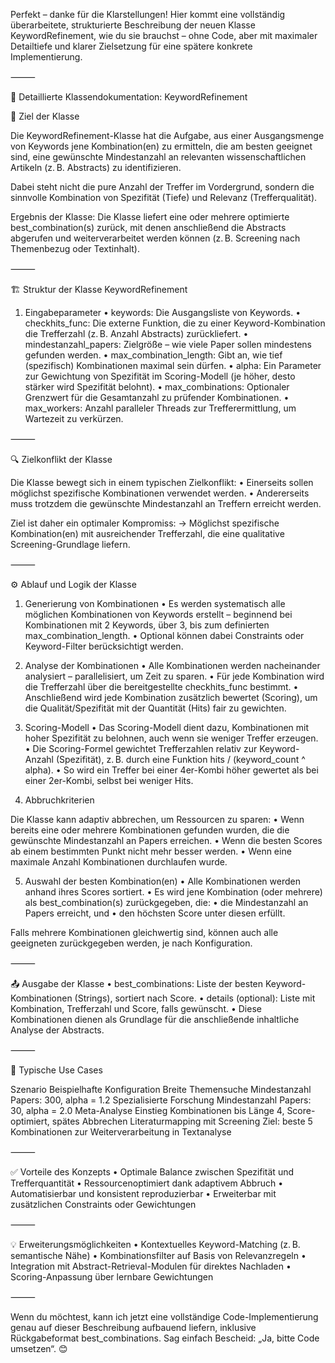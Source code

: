 Perfekt – danke für die Klarstellungen!
Hier kommt eine vollständig überarbeitete, strukturierte Beschreibung der neuen Klasse KeywordRefinement, wie du sie brauchst – ohne Code, aber mit maximaler Detailtiefe und klarer Zielsetzung für eine spätere konkrete Implementierung.

⸻

📘 Detaillierte Klassendokumentation: KeywordRefinement

🎯 Ziel der Klasse

Die KeywordRefinement-Klasse hat die Aufgabe, aus einer Ausgangsmenge von Keywords jene Kombination(en) zu ermitteln, die am besten geeignet sind, eine gewünschte Mindestanzahl an relevanten wissenschaftlichen Artikeln (z. B. Abstracts) zu identifizieren.

Dabei steht nicht die pure Anzahl der Treffer im Vordergrund, sondern die sinnvolle Kombination von Spezifität (Tiefe) und Relevanz (Trefferqualität).

Ergebnis der Klasse:
Die Klasse liefert eine oder mehrere optimierte best_combination(s) zurück, mit denen anschließend die Abstracts abgerufen und weiterverarbeitet werden können (z. B. Screening nach Themenbezug oder Textinhalt).

⸻

🏗 Struktur der Klasse KeywordRefinement

1. Eingabeparameter
	•	keywords: Die Ausgangsliste von Keywords.
	•	checkhits_func: Die externe Funktion, die zu einer Keyword-Kombination die Trefferzahl (z. B. Anzahl Abstracts) zurückliefert.
	•	mindestanzahl_papers: Zielgröße – wie viele Paper sollen mindestens gefunden werden.
	•	max_combination_length: Gibt an, wie tief (spezifisch) Kombinationen maximal sein dürfen.
	•	alpha: Ein Parameter zur Gewichtung von Spezifität im Scoring-Modell (je höher, desto stärker wird Spezifität belohnt).
	•	max_combinations: Optionaler Grenzwert für die Gesamtanzahl zu prüfender Kombinationen.
	•	max_workers: Anzahl paralleler Threads zur Trefferermittlung, um Wartezeit zu verkürzen.

⸻

🔍 Zielkonflikt der Klasse

Die Klasse bewegt sich in einem typischen Zielkonflikt:
	•	Einerseits sollen möglichst spezifische Kombinationen verwendet werden.
	•	Andererseits muss trotzdem die gewünschte Mindestanzahl an Treffern erreicht werden.

Ziel ist daher ein optimaler Kompromiss:
→ Möglichst spezifische Kombination(en) mit ausreichender Trefferzahl, die eine qualitative Screening-Grundlage liefern.

⸻

⚙️ Ablauf und Logik der Klasse

1. Generierung von Kombinationen
	•	Es werden systematisch alle möglichen Kombinationen von Keywords erstellt – beginnend bei Kombinationen mit 2 Keywords, über 3, bis zum definierten max_combination_length.
	•	Optional können dabei Constraints oder Keyword-Filter berücksichtigt werden.

2. Analyse der Kombinationen
	•	Alle Kombinationen werden nacheinander analysiert – parallelisiert, um Zeit zu sparen.
	•	Für jede Kombination wird die Trefferzahl über die bereitgestellte checkhits_func bestimmt.
	•	Anschließend wird jede Kombination zusätzlich bewertet (Scoring), um die Qualität/Spezifität mit der Quantität (Hits) fair zu gewichten.

3. Scoring-Modell
	•	Das Scoring-Modell dient dazu, Kombinationen mit hoher Spezifität zu belohnen, auch wenn sie weniger Treffer erzeugen.
	•	Die Scoring-Formel gewichtet Trefferzahlen relativ zur Keyword-Anzahl (Spezifität), z. B. durch eine Funktion hits / (keyword_count ^ alpha).
	•	So wird ein Treffer bei einer 4er-Kombi höher gewertet als bei einer 2er-Kombi, selbst bei weniger Hits.

4. Abbruchkriterien

Die Klasse kann adaptiv abbrechen, um Ressourcen zu sparen:
	•	Wenn bereits eine oder mehrere Kombinationen gefunden wurden, die die gewünschte Mindestanzahl an Papers erreichen.
	•	Wenn die besten Scores ab einem bestimmten Punkt nicht mehr besser werden.
	•	Wenn eine maximale Anzahl Kombinationen durchlaufen wurde.

5. Auswahl der besten Kombination(en)
	•	Alle Kombinationen werden anhand ihres Scores sortiert.
	•	Es wird jene Kombination (oder mehrere) als best_combination(s) zurückgegeben, die:
	•	die Mindestanzahl an Papers erreicht, und
	•	den höchsten Score unter diesen erfüllt.

Falls mehrere Kombinationen gleichwertig sind, können auch alle geeigneten zurückgegeben werden, je nach Konfiguration.

⸻

📤 Ausgabe der Klasse
	•	best_combinations: Liste der besten Keyword-Kombinationen (Strings), sortiert nach Score.
	•	details (optional): Liste mit Kombination, Trefferzahl und Score, falls gewünscht.
	•	Diese Kombinationen dienen als Grundlage für die anschließende inhaltliche Analyse der Abstracts.

⸻

📌 Typische Use Cases

Szenario	Beispielhafte Konfiguration
Breite Themensuche	Mindestanzahl Papers: 300, alpha = 1.2
Spezialisierte Forschung	Mindestanzahl Papers: 30, alpha = 2.0
Meta-Analyse Einstieg	Kombinationen bis Länge 4, Score-optimiert, spätes Abbrechen
Literaturmapping mit Screening	Ziel: beste 5 Kombinationen zur Weiterverarbeitung in Textanalyse



⸻

✅ Vorteile des Konzepts
	•	Optimale Balance zwischen Spezifität und Trefferquantität
	•	Ressourcenoptimiert dank adaptivem Abbruch
	•	Automatisierbar und konsistent reproduzierbar
	•	Erweiterbar mit zusätzlichen Constraints oder Gewichtungen

⸻

💡 Erweiterungsmöglichkeiten
	•	Kontextuelles Keyword-Matching (z. B. semantische Nähe)
	•	Kombinationsfilter auf Basis von Relevanzregeln
	•	Integration mit Abstract-Retrieval-Modulen für direktes Nachladen
	•	Scoring-Anpassung über lernbare Gewichtungen

⸻

Wenn du möchtest, kann ich jetzt eine vollständige Code-Implementierung genau auf dieser Beschreibung aufbauend liefern, inklusive Rückgabeformat best_combinations.
Sag einfach Bescheid: „Ja, bitte Code umsetzen“. 😊